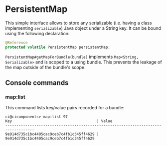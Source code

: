 # PersistentMap

This simple interface allows to store any serializable (i.e. having a class implementing `serializable`) Java object under a String key. It can be bound using the following declaration:

```java
@Reference
protected volatile PersistentMap persistentMap;
```

`PersistentMap#getMapForBundle(bundle)` implements `Map<String, Serializable>` and is scoped to a using bundle. This prevents the leakage of the map outside of the bundle's scope.

## Console commands

### map:list

This command lists key/value pairs recorded for a bundle:

```
ci@cicomponents> map:list 97
Key                                      | Value
-----------------------------------------------------------------------------------
9e914d735c1bc4405cac9ceb7c4fb1c345ff4629 | 9e914d735c1bc4405cac9ceb7c4fb1c345ff4629
```
